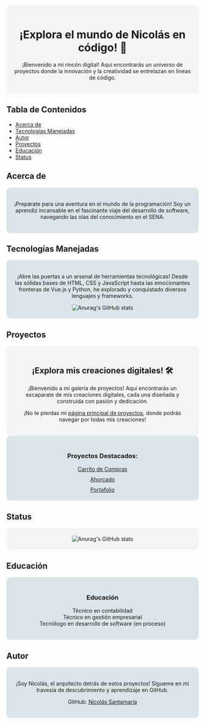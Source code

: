 <div align="center" style="background-color: #f3f4f6; padding: 20px; border-radius: 10px;">
  <h1>¡Explora el mundo de Nicolás en código! 🚀</h1>
  <p>¡Bienvenido a mi rincón digital! Aquí encontrarás un universo de proyectos donde la innovación y la creatividad se entrelazan en líneas de código.</p>
</div>

## Tabla de Contenidos

- [Acerca de](#acerca-de)
- [Tecnologías Manejadas](#tecnologías-manejadas)
- [Autor](#autor)
- [Proyectos](#proyectos)
- [Educación](#educacion)
- [Status](#status)

## Acerca de

<div align="center" style="background-color: #dbe5ea; padding: 20px; border-radius: 10px;">
  <p>¡Prepárate para una aventura en el mundo de la programación! Soy un aprendiz incansable en el fascinante viaje del desarrollo de software, navegando las olas del conocimiento en el SENA.</p>
</div>

## Tecnologías Manejadas

<div align="center" style="background-color: #dbe5ea; padding: 20px; border-radius: 10px;">
  <p>¡Abre las puertas a un arsenal de herramientas tecnológicas! Desde las sólidas bases de HTML, CSS y JavaScript hasta las emocionantes fronteras de Vue.js y Python, he explorado y conquistado diversos lenguajes y frameworks.</p>
  <img src="https://github-readme-stats.vercel.app/api?username=ZulyArias&show_icons=true&theme=shadow_blue" alt="Anurag's GitHub stats">
</div>

## Proyectos
<div align="center" style="background-color: #f3f4f6; padding: 20px; border-radius: 10px;">
  <h2>¡Explora mis creaciones digitales! 🛠️</h2>
  <p>¡Bienvenido a mi galería de proyectos! Aquí encontrarás un escaparate de mis creaciones digitales, cada una diseñada y construida con pasión y dedicación.</p>
  <p>¡No te pierdas mi <a href="https://home-de-proyectos-nicolas-santamaria.onrender.com">página principal de proyectos</a>, donde podrás navegar por todas mis creaciones!</p>
</div>

<div align="center" style="background-color: #dbe5ea; padding: 20px; border-radius: 10px;">
  <h3>Proyectos Destacados:</h3>
  <div style="margin-bottom: 10px;">
    <a href="https://ventas-con-carrito-de-compras.onrender.com">Carrito de Compras</a>
  </div>
  <div style="margin-bottom: 10px;">
    <a href="https://ahorcado-asic.onrender.com">Ahorcado</a>
  </div>
  <div>
    <a href="https://portafolio-personal-nicolas-santamaria.onrender.com">Portafolio</a>
  </div>
</div>

## Status

<div align="center" style="background-color: #f3f4f6; padding: 20px; border-radius: 10px;">
  <img src="https://github-readme-stats.vercel.app/api?username=ZulyArias&show_icons=true&theme=shadow_blue" alt="Anurag's GitHub stats">
</div>

## Educación

<div align="center" style="background-color: #dbe5ea; padding: 20px; border-radius: 10px;">
  <h3>Educación</h3>
  <ul style="list-style-type: none; padding-left: 0;">
    <li>Técnico en contabilidad</li>
    <li>Técnico en gestión empresarial</li>
    <li>Tecnólogo en desarrollo de software (en proceso)</li>
  </ul>
</div>


## Autor

<div align="center" style="background-color: #dbe5ea; padding: 20px; border-radius: 10px;">
  <p>¡Soy Nicolás, el arquitecto detrás de estos proyectos! Sígueme en mi travesía de descubrimiento y aprendizaje en GitHub.</p>
  <p>GitHub: <a href="https://github.com/ZulyArias">Nicolás Santamaría</a></p>
</div>
